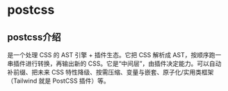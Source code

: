 # postcss
## postcss介绍
是一个处理 CSS 的 AST 引擎 + 插件生态。它把 CSS 解析成 AST，按顺序跑一串插件进行转换，再输出新的 CSS。它是“中间层”，由插件决定能力。可以自动补前缀、把未来 CSS 特性降级、按需压缩、变量与嵌套、原子化/实用类框架（Tailwind 就是 PostCSS 插件）等。